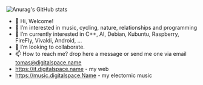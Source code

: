 ![Anurag's GitHub stats](https://github-readme-stats.vercel.app/api?username=tomasmark79&show_icons=true&theme=radical)

- 👋 Hi, Welcome!
- 👀 I’m interested in music, cycling, nature, relationships and programming
- 🌱 I’m currently interested in C++, AI, Debian, Kubuntu, Raspberry, FireFly, Vivaldi, Android, ...
- 💞️ I’m looking to collaborate.
- 📫 How to reach me? drop here a message or send me one via email tomas@digitalspace.name
- https://it.digitalspace.name - my web
- https://music.digitalspace.Name - my electornic music

<!---
tomasmark79/tomasmark79 is a ✨ special ✨ repository because its `README.md` (this file) appears on your GitHub profile.
You can click the Preview link to take a look at your changes.
--->
